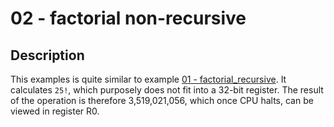 # 02 - factorial non-recursive

## Description 

This examples is quite similar to example [01 - factorial_recursive](../01-factorial_recursive/README.md). It calculates `25!`, which purposely does not fit into a 32-bit register. The result of the operation is therefore 3,519,021,056, which once CPU halts, can be viewed in register R0.
